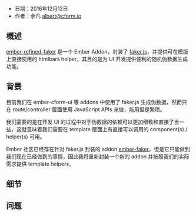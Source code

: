 - 日期：2016年12月12日
- 作者：余凡 <albert@cform.io>

## 概述

[ember-refined-faker](https://github.com/very-geek/ember-refined-faker) 是一个 Ember Addon，封装了 [faker.js](https://github.com/Marak/faker.js)，并提供可在模版上直接使用的 htmlbars helper，其目的是为 UI 开发提供便利的随机伪数据生成功能。

## 背景

目前我们在 ember-cform-ui 等 addons 中使用了 faker.js 生成伪数据，然而只在 route/controller 层面使用 JavaScript APIs 来做，能用但是繁琐。

我们需要的是在开发 UI 的过程中对于伪数据的依赖可以更加细致和直接了当一些，这就意味着我们需要在 template 层面上有直接可以调用的 component(s) / helper(s) 可用。

Ember 社区已经存在针对 faker.js 封装的 addon [ember-faker](github.com/johnotander/ember-faker)，但是它只能做到我们现在已经做到的事情，因此我将重新封装一个新的 addon 并按照我们的实际需求提供 template helpers。

## 细节

## 问题